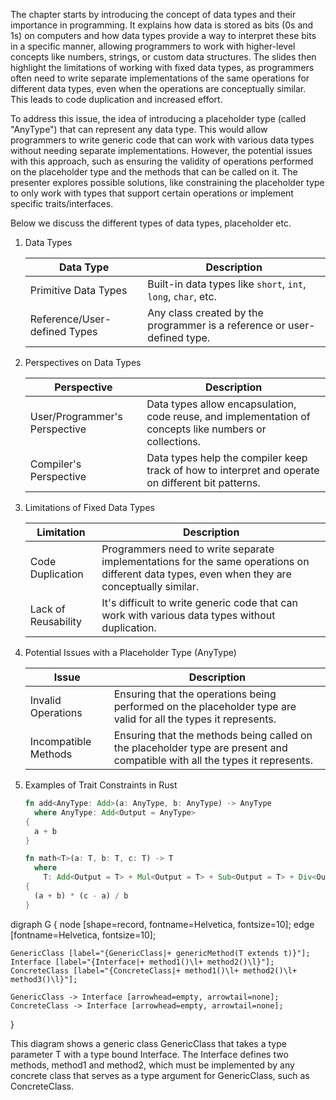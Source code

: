 The chapter starts by introducing the concept of data types and their importance in programming. It explains how data is stored as bits (0s and 1s) on computers and how data types provide a way to interpret these bits in a specific manner, allowing programmers to work with higher-level concepts like numbers, strings, or custom data structures.
The slides then highlight the limitations of working with fixed data types, as programmers often need to write separate implementations of the same operations for different data types, even when the operations are conceptually similar. This leads to code duplication and increased effort.

To address this issue, the idea of introducing a placeholder type (called "AnyType") that can represent any data type. This would allow programmers to write generic code that can work with various data types without needing separate implementations.
However, the potential issues with this approach, such as ensuring the validity of operations performed on the placeholder type and the methods that can be called on it. The presenter explores possible solutions, like constraining the placeholder type to only work with types that support certain operations or implement specific traits/interfaces.

Below we discuss the different types of data types, placeholder etc. 

1. Data Types
   
   | Data Type                    | Description                                                              |
   | ---------------------------- | ------------------------------------------------------------------------ |
   | Primitive Data Types         | Built-in data types like `short`, `int`, `long`, `char`, etc.            |
   | Reference/User-defined Types | Any class created by the programmer is a reference or user-defined type. |

2. Perspectives on Data Types

   | Perspective                   | Description                                                                                             |
   | ----------------------------- | ------------------------------------------------------------------------------------------------------- |
   | User/Programmer's Perspective | Data types allow encapsulation, code reuse, and implementation of concepts like numbers or collections. |
   | Compiler's Perspective        | Data types help the compiler keep track of how to interpret and operate on different bit patterns.      |

3. Limitations of Fixed Data Types

   | Limitation          | Description                                                                                                                                  |
   | ------------------- | -------------------------------------------------------------------------------------------------------------------------------------------- |
   | Code Duplication    | Programmers need to write separate implementations for the same operations on different data types, even when they are conceptually similar. |
   | Lack of Reusability | It's difficult to write generic code that can work with various data types without duplication.                                              |

4. Potential Issues with a Placeholder Type (AnyType)

   | Issue                | Description                                                                                                                 |
   | -------------------- | --------------------------------------------------------------------------------------------------------------------------- |
   | Invalid Operations   | Ensuring that the operations being performed on the placeholder type are valid for all the types it represents.             |
   | Incompatible Methods | Ensuring that the methods being called on the placeholder type are present and compatible with all the types it represents. |

5. Examples of Trait Constraints in Rust

   ```rust
   fn add<AnyType: Add>(a: AnyType, b: AnyType) -> AnyType
     where AnyType: Add<Output = AnyType>
   {
     a + b
   }
   ```

   ```rust
   fn math<T>(a: T, b: T, c: T) -> T
     where
       T: Add<Output = T> + Mul<Output = T> + Sub<Output = T> + Div<Output = T>,
   {
     (a + b) * (c - a) / b
   }
   ```

digraph G {
    node [shape=record, fontname=Helvetica, fontsize=10];
    edge [fontname=Helvetica, fontsize=10];

    GenericClass [label="{GenericClass|+ genericMethod(T extends t)}"];
    Interface [label="{Interface|+ method1()\l+ method2()\l}"];
    ConcreteClass [label="{ConcreteClass|+ method1()\l+ method2()\l+ method3()\l}"];

    GenericClass -> Interface [arrowhead=empty, arrowtail=none];
    ConcreteClass -> Interface [arrowhead=empty, arrowtail=none];
}

This diagram shows a generic class GenericClass that takes a type parameter T with a type bound Interface. The Interface defines two methods, method1 and method2, which must be implemented by any concrete class that serves as a type argument for GenericClass, such as ConcreteClass.

